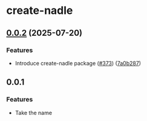 # create-nadle

## [0.0.2](https://github.com/nadlejs/nadle/compare/create-nadle-v0.0.1...create-nadle-v0.0.2) (2025-07-20)


### Features

* Introduce create-nadle package ([#373](https://github.com/nadlejs/nadle/issues/373)) ([7a0b287](https://github.com/nadlejs/nadle/commit/7a0b2877bb92c593d5a6997f475d5efcdd953d8e))

## 0.0.1

### Features

- Take the name
